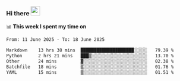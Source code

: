 ### Hi there <a href="https://www.gautamkrishnar.com/"><img src="https://media.giphy.com/media/hvRJCLFzcasrR4ia7z/giphy.gif" width="25px"></a>

📊 **This week I spent my time on**

<!--START_SECTION:waka-->

```txt
From: 11 June 2025 - To: 18 June 2025

Markdown    13 hrs 38 mins  ████████████████████░░░░░   79.39 %
Python      2 hrs 21 mins   ███▒░░░░░░░░░░░░░░░░░░░░░   13.70 %
Other       24 mins         ▓░░░░░░░░░░░░░░░░░░░░░░░░   02.38 %
Batchfile   18 mins         ▒░░░░░░░░░░░░░░░░░░░░░░░░   01.76 %
YAML        15 mins         ▒░░░░░░░░░░░░░░░░░░░░░░░░   01.51 %
```

<!--END_SECTION:waka-->
